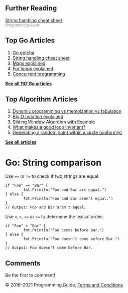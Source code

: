 <span class="underline"></span>

<span class="underline"></span>

## Further Reading

[String handling cheat sheet](string-functions-reference-cheat-sheet.html)  
<span style="color: grey; font-style: italic; font-size: smaller">Programming.Guide</span>

## Top Go Articles

1.  [Go gotcha](go-gotcha.html)
2.  [String handling cheat sheet](string-functions-reference-cheat-sheet.html)
3.  [Maps explained](maps-explained.html)
4.  [For loops explained](for-loop.html)
5.  [Concurrent programming](go-concurrency-tutorial.html)

[**See all 197 Go articles**](index.html)

<span class="underline"></span>

## Top Algorithm Articles

1.  [Dynamic programming vs memoization vs tabulation](../dynamic-programming-vs-memoization-vs-tabulation.html)
2.  [Big O notation explained](../big-o-notation-explained.html)
3.  [Sliding Window Algorithm with Example](../sliding-window-example.html)
4.  [What makes a good loop invariant?](../what-makes-a-good-loop-invariant.html)
5.  [Generating a random point within a circle (uniformly)](../random-point-within-circle.html)

[**See all articles**](../index.html)

# Go: String comparison

Use `==` or `!=` to check if two strings are equal:

    if "Foo" == "Bar" {
            fmt.Println("Foo and Bar are equal.")
    } else {
            fmt.Println("Foo and Bar aren't equal.")
    }
    // Output: Foo and Bar aren't equal.

Use `<`, `>`, `<=` or `>=` to determine the lexical order:

    if "Foo" < "Bar" {
            fmt.Println("Foo comes before Bar.")
    } else {
            fmt.Println("Foo doesn't come before Bar.")
    }
    // Output: Foo doesn't come before Bar.

## Comments

Be the first to comment!

© 2016–2021 Programming.Guide, [Terms and Conditions](../terms-and-conditions.html)
